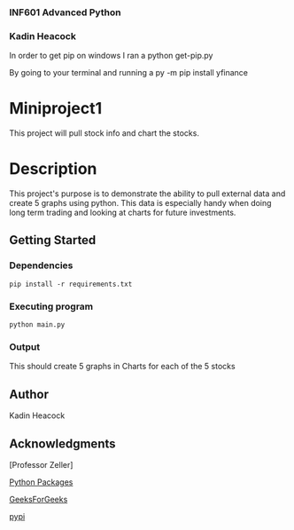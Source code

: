 ### INF601 Advanced Python
### Kadin Heacock

In order to get pip on windows I ran a python get-pip.py  

By going to your terminal and running a  py -m pip install yfinance

# Miniproject1

This project will pull stock info and chart the stocks. 

# Description

This project's purpose is to demonstrate the ability to pull external data and create 5 graphs using python.
This data is especially handy when doing long term trading and looking at charts for future investments.

## Getting Started

### Dependencies

```
pip install -r requirements.txt
```

### Executing program

```
python main.py
```

### Output 

This should create 5 graphs in Charts for each of the 5 stocks


## Author

Kadin Heacock

## Acknowledgments

[Professor Zeller]

[Python Packages](https://packaging.python.org/en/latest/tutorials/installing-packages/)

[GeeksForGeeks](https://www.geeksforgeeks.org/how-to-use-yfinance-api-with-python/)

[pypi](https://pypi.org/project/yfinance/)
